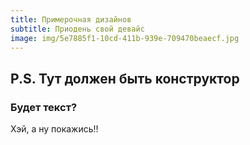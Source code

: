 ```yaml
---
title: Примерочная дизайнов
subtitle: Приодень свой девайс
image: img/5e7885f1-10cd-411b-939e-709470beaecf.jpg
---
```

<h2>P.S. Тут должен быть конструктор</h2>
<h3>Будет текст?</h3>
Хэй, а ну покажись!!